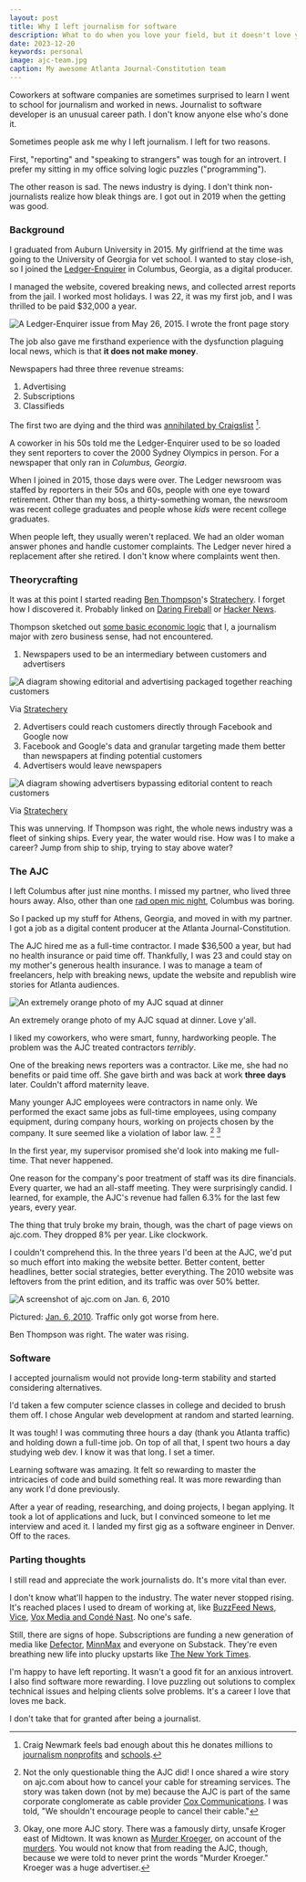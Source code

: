 ```yaml
---
layout: post
title: Why I left journalism for software
description: What to do when you love your field, but it doesn't love you back.
date: 2023-12-20
keywords: personal
image: ajc-team.jpg
caption: My awesome Atlanta Journal-Constitution team
---
```


Coworkers at software companies are sometimes surprised to learn I went to school for journalism and worked in news. Journalist to software developer is an unusual career path. I don't know anyone else who's done it.

Sometimes people ask me why I left journalism. I left for two reasons.

First, "reporting" and "speaking to strangers" was tough for an introvert. I prefer my sitting in my office solving logic puzzles ("programming").

The other reason is sad. The news industry is dying. I don't think non-journalists realize how bleak things are. I got out in 2019 when the getting was good.

### Background

I graduated from Auburn University in 2015. My girlfriend at the time was going to the University of Georgia for vet school. I wanted to stay close-ish, so I joined the [Ledger-Enquirer](https://www.ledger-enquirer.com) in Columbus, Georgia, as a digital producer.

I managed the website, covered breaking news, and collected arrest reports from the jail. I worked most holidays. I was 22, it was my first job, and I was thrilled to be paid $32,000 a year.

![A Ledger-Enquirer issue from May 26, 2015. I wrote the front page story](le-issue.jpg)

The job also gave me firsthand experience with the dysfunction plaguing local news, which is that **it does not make money**.

Newspapers had three three revenue streams:

1. Advertising
2. Subscriptions
3. Classifieds

The first two are dying and the third was [annihilated by Craigslist](https://www.minnpost.com/business/2014/02/how-craigslist-killed-newspapers-golden-goose/) [^1].

[^1]: Craig Newmark feels bad enough about this he donates millions to [journalism nonprofits](https://www.poynter.org/ethics-trust/2016/craig-newmark-foundation-gives-poynter-1-million-to-fund-chair-in-journalism-ethics/) and [schools](https://www.journalism.cuny.edu/2018/06/now-craig-newmark-graduate-school-journalism-city-university-new-york/).

A coworker in his 50s told me the Ledger-Enquirer used to be so loaded they sent reporters to cover the 2000 Sydney Olympics in person. For a newspaper that only ran in _Columbus, Georgia_.

When I joined in 2015, those days were over. The Ledger newsroom was staffed by reporters in their 50s and 60s, people with one eye toward retirement. Other than my boss, a thirty-something woman, the newsroom was recent college graduates and people whose _kids_ were recent college graduates.

When people left, they usually weren't replaced. We had an older woman answer phones and handle customer complaints. The Ledger never hired a replacement after she retired. I don't know where complaints went then.

### Theorycrafting

It was at this point I started reading [Ben Thompson](https://twitter.com/benthompson)'s [Stratechery](https://stratechery.com). I forget how I discovered it. Probably linked on [Daring Fireball](https://daringfireball.net) or [Hacker News](https://news.ycombinator.com).

Thompson sketched out [some basic economic logic](https://stratechery.com/2015/popping-the-publishing-bubble/) that I, a journalism major with zero business sense, had not encountered.

1. Newspapers used to be an intermediary between customers and advertisers

![A diagram showing editorial and advertising packaged together reaching customers](stratechery-238.webp)

Via [Stratechery](https://stratechery.com/2015/popping-the-publishing-bubble/)

2. Advertisers could reach customers directly through Facebook and Google now
3. Facebook and Google's data and granular targeting made them better than newspapers at finding potential customers
4. Advertisers would leave newspapers

![A diagram showing advertisers bypassing editorial content to reach customers](stratechery-240.webp)

Via [Stratechery](https://stratechery.com/2015/popping-the-publishing-bubble/)

This was unnerving. If Thompson was right, the whole news industry was a fleet of sinking ships. Every year, the water would rise. How was I to make a career? Jump from ship to ship, trying to stay above water?

### The AJC

I left Columbus after just nine months. I missed my partner, who lived three hours away. Also, other than one [rad open mic night](https://www.springeroperahouse.org/no-shame-theatre-1), Columbus was boring.

So I packed up my stuff for Athens, Georgia, and moved in with my partner. I got a job as a digital content producer at the Atlanta Journal-Constitution.

The AJC hired me as a full-time contractor. I made $36,500 a year, but had no health insurance or paid time off. Thankfully, I was 23 and could stay on my mother's generous health insurance. I was to manage a team of freelancers, help with breaking news, update the website and republish wire stories for Atlanta audiences.

![An extremely orange photo of my AJC squad at dinner](ajc-team.jpg)

An extremely orange photo of my AJC squad at dinner. Love y'all.

I liked my coworkers, who were smart, funny, hardworking people. The problem was the AJC treated contractors _terribly_.

One of the breaking news reporters was a contractor. Like me, she had no benefits or paid time off. She gave birth and was back at work **three days** later. Couldn't afford maternity leave.

Many younger AJC employees were contractors in name only. We performed the exact same jobs as full-time employees, using company equipment, during company hours, working on projects chosen by the company. It sure seemed like a violation of labor law. [^2] [^3]

[^2]: Not the only questionable thing the AJC did! I once shared a wire story on ajc.com about how to cancel your cable for streaming services. The story was taken down (not by me) because the AJC is part of the same corporate conglomerate as cable provider [Cox Communications](https://en.wikipedia.org/wiki/Cox_Communications). I was told, "We shouldn't encourage people to cancel their cable."
[^3]: Okay, one more AJC story. There was a famously dirty, unsafe Kroger east of Midtown. It was known as [Murder Kroeger](https://atlanta.curbed.com/2014/8/15/10060010/murder-kroger), on account of the [murders](https://en.wikipedia.org/wiki/Murder_Kroger#Murders_and_victims). You would not know that from reading the AJC, though, because we were told to never print the words "Murder Kroeger." Kroeger was a huge advertiser.

In the first year, my supervisor promised she'd look into making me full-time. That never happened.

One reason for the company's poor treatment of staff was its dire financials. Every quarter, we had an all-staff meeting. They were surprisingly candid. I learned, for example, the AJC's revenue had fallen 6.3% for the last few years, every year.

The thing that truly broke my brain, though, was the chart of page views on ajc.com. They dropped 8% per year. Like clockwork.

I couldn't comprehend this. In the three years I'd been at the AJC, we'd put so much effort into making the website better. Better content, better headlines, better social strategies, better everything. The 2010 website was leftovers from the print edition, and its traffic was over 50% better.

![A screenshot of ajc.com on Jan. 6, 2010](ajc-2010.png)

Pictured: [Jan. 6, 2010](https://web.archive.org/web/20100106092524/http://www.ajc.com/). Traffic only got worse from here.

Ben Thompson was right. The water was rising.

### Software

I accepted journalism would not provide long-term stability and started considering alternatives.

I'd taken a few computer science classes in college and decided to brush them off. I chose Angular web development at random and started learning.

It was tough! I was commuting three hours a day (thank you Atlanta traffic) and holding down a full-time job. On top of all that, I spent two hours a day studying web dev. I know it was that long. I set a timer.

Learning software was amazing. It felt so rewarding to master the intricacies of code and build something real. It was more rewarding than any work I'd done previously.

After a year of reading, researching, and doing projects, I began applying. It took a lot of applications and luck, but I convinced someone to let me interview and aced it. I landed my first gig as a software engineer in Denver. Off to the races.

### Parting thoughts

I still read and appreciate the work journalists do. It's more vital than ever.

I don't know what'll happen to the industry. The water never stopped rising. It's reached places I used to dream of working at, like [BuzzFeed News](https://www.cnn.com/2023/04/20/media/buzzfeed-news-shuts-down/index.html), [Vice](https://www.cnn.com/2023/06/22/media/vice-acquired-bankruptcy/index.html), [Vox Media and Condé Nast](https://variety.com/2023/digital/news/layoffs-conde-nast-vox-media-1235815307/). No one's safe.

Still, there are signs of hope. Subscriptions are funding a new generation of media like [Defector](https://defector.com), [MinnMax](https://minnmax.com) and everyone on Substack. They're even breathing new life into plucky upstarts like [The New York Times](https://www.nytimes.com/2023/11/08/business/media/new-york-times-q3-earnings.html).

I'm happy to have left reporting. It wasn't a good fit for an anxious introvert. I also find software more rewarding. I love puzzling out solutions to complex technical issues and helping clients solve problems. It's a career I love that loves me back.

I don't take that for granted after being a journalist.
